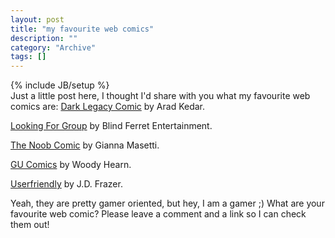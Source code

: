 ```yaml
--- 
layout: post 
title: "my favourite web comics"
description: ""
category: "Archive"
tags: []
---
```

{% include JB/setup %}  
Just a little post here, I thought I'd share with you what my favourite web comics are:
 <a href="http://www.darklegacycomics.com/">Dark Legacy Comic</a> by Arad Kedar.

<a href="http://www.lfgcomic.com/">Looking For Group</a> by Blind Ferret Entertainment.

<a href="http://www.thenoobcomic.com/">The Noob Comic</a> by Gianna Masetti.

<a href="http://gucomics.com/">GU Comics</a> by Woody Hearn.

<a href="http://www.userfriendly.org/">Userfriendly</a> by J.D. Frazer.

Yeah, they are pretty gamer oriented, but hey, I am a gamer ;)
 What are your favourite web comic? Please leave a comment and a link so I can check them out!

